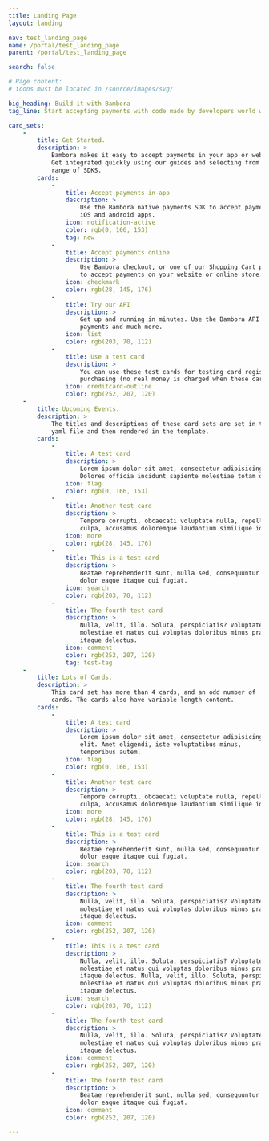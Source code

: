 ```yaml
---
title: Landing Page
layout: landing

nav: test_landing_page
name: /portal/test_landing_page
parent: /portal/test_landing_page

search: false

# Page content: 
# icons must be located in /source/images/svg/

big_heading: Build it with Bambora
tag_line: Start accepting payments with code made by developers world wide.

card_sets:
    -  
        title: Get Started.
        description: >
            Bambora makes it easy to accept payments in your app or website.
            Get integrated quickly using our guides and selecting from our 
            range of SDKS.
        cards:
            -                
                title: Accept payments in-app
                description: > 
                    Use the Bambora native payments SDK to accept payments in 
                    iOS and android apps.
                icon: notification-active
                color: rgb(0, 166, 153)
                tag: new
            -
                title: Accept payments online  
                description: > 
                    Use Bambora checkout, or one of our Shopping Cart plugins, 
                    to accept payments on your website or online store.
                icon: checkmark
                color: rgb(28, 145, 176)
            -
                title: Try our API 
                description: >
                    Get up and running in minutes. Use the Bambora API to make 
                    payments and much more.
                icon: list
                color: rgb(203, 70, 112)
            -
                title: Use a test card 
                description: >
                    You can use these test cards for testing card registration and 
                    purchasing (no real money is charged when these cards are used).
                icon: creditcard-outline
                color: rgb(252, 207, 120)
    -
        title: Upcoming Events.
        description: >
            The titles and descriptions of these card sets are set in the 
            yaml file and then rendered in the template.
        cards:
            - 
                title: A test card
                description: > 
                    Lorem ipsum dolor sit amet, consectetur adipisicing elit. 
                    Dolores officia incidunt sapiente molestiae totam quisquam.
                icon: flag
                color: rgb(0, 166, 153)
            -
                title: Another test card
                description: > 
                    Tempore corrupti, obcaecati voluptate nulla, repellat labore 
                    culpa, accusamus doloremque laudantium similique id molestiae.
                icon: more
                color: rgb(28, 145, 176)
            -
                title: This is a test card
                description: >
                    Beatae reprehenderit sunt, nulla sed, consequuntur nesciunt 
                    dolor eaque itaque qui fugiat.
                icon: search
                color: rgb(203, 70, 112)
            -
                title: The fourth test card
                description: >
                    Nulla, velit, illo. Soluta, perspiciatis? Voluptate esse, 
                    molestiae et natus qui voluptas doloribus minus praesentium 
                    itaque delectus.
                icon: comment
                color: rgb(252, 207, 120)
                tag: test-tag
    -
        title: Lots of Cards.
        description: >
            This card set has more than 4 cards, and an odd number of 
            cards. The cards also have variable length content. 
        cards:
            - 
                title: A test card
                description: > 
                    Lorem ipsum dolor sit amet, consectetur adipisicing 
                    elit. Amet eligendi, iste voluptatibus minus, 
                    temporibus autem.
                icon: flag
                color: rgb(0, 166, 153)
            -
                title: Another test card
                description: > 
                    Tempore corrupti, obcaecati voluptate nulla, repellat labore 
                    culpa, accusamus doloremque laudantium similique id molestiae.
                icon: more
                color: rgb(28, 145, 176)
            -
                title: This is a test card
                description: >
                    Beatae reprehenderit sunt, nulla sed, consequuntur nesciunt 
                    dolor eaque itaque qui fugiat.
                icon: search
                color: rgb(203, 70, 112)
            -
                title: The fourth test card
                description: >
                    Nulla, velit, illo. Soluta, perspiciatis? Voluptate esse, 
                    molestiae et natus qui voluptas doloribus minus praesentium 
                    itaque delectus.
                icon: comment
                color: rgb(252, 207, 120)
            -
                title: This is a test card
                description: >
                    Nulla, velit, illo. Soluta, perspiciatis? Voluptate esse, 
                    molestiae et natus qui voluptas doloribus minus praesentium 
                    itaque delectus. Nulla, velit, illo. Soluta, perspiciatis? Voluptate esse, 
                    molestiae et natus qui voluptas doloribus minus praesentium 
                    itaque delectus.
                icon: search
                color: rgb(203, 70, 112)
            -
                title: The fourth test card
                description: >
                    Nulla, velit, illo. Soluta, perspiciatis? Voluptate esse, 
                    molestiae et natus qui voluptas doloribus minus praesentium 
                    itaque delectus.
                icon: comment
                color: rgb(252, 207, 120)
            -
                title: The fourth test card
                description: >
                    Beatae reprehenderit sunt, nulla sed, consequuntur nesciunt 
                    dolor eaque itaque qui fugiat.
                icon: comment
                color: rgb(252, 207, 120)

---
```

